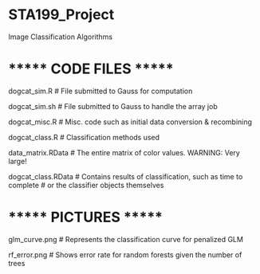 STA199_Project
==============

Image Classification Algorithms


# ***** CODE FILES *****
dogcat_sim.R      # File submitted to Gauss for computation

dogcat_sim.sh     # File submitted to Gauss to handle the array job

dogcat_misc.R     # Misc. code such as initial data conversion & recombining

dogcat_class.R    # Classification methods used

data_matrix.RData # The entire matrix of color values. WARNING: Very large!

dogcat_class.RData # Contains results of classification, such as time to complete
                   # or the classifier objects themselves

# ***** PICTURES *****
glm_curve.png     # Represents the classification curve for penalized GLM

rf_error.png      # Shows error rate for random forests given the number of trees

